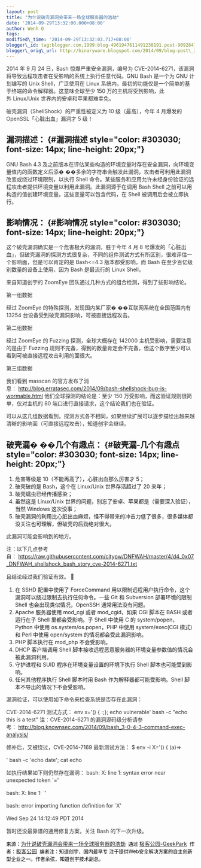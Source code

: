 ```yaml
--- 
layout: post 
title: "为什说破壳漏洞会带来一场全球服务器的浩劫" 
date: '2014-09-29T13:32:00.000+08:00' 
author: Wenh Q
tags:
modified\_time: '2014-09-29T13:32:03.717+08:00' 
blogger\_id: tag:blogger.com,1999:blog-4961947611491238191.post-90928413899217265
blogger\_orig\_url: http://binaryware.blogspot.com/2014/09/blog-post\_29.html
---
```

<div dir="ltr" style="margin-top: 15px;">

<div style="color: #303030; font-size: 14px; line-height: 20px;">

2014 年 9 月 24 日，Bash 惊爆严重安全漏洞，编号为
CVE-2014-6271，该漏洞将导致远程攻击者在受影响的系统上执行任意代码。GNU
Bash 是一个为 GNU 计划编写的 Unix Shell，广泛使用在 Linux
系统内，最初的功能仅是一个简单的基于终端的命令解释器。这意味全球至少 150
万的主机将受到影响，此外 Linux/Unix 世界内的安卓和苹果都难幸免。

</div>

<div style="color: #303030; font-size: 14px; line-height: 20px;">

破壳漏洞（ShellShock）的严重性被定义为 10 级（最高），今年 4 月爆发的
OpenSSL「心脏出血」漏洞才 5 级！

</div>

漏洞描述： {#漏洞描述 style="color: #303030; font-size: 14px; line-height: 20px;"}
----------

<div style="color: #303030; font-size: 14px; line-height: 20px;">

GNU Bash 4.3
及之前版本在评估某些构造的环境变量时存在安全漏洞，向环境变量值内的函数定义后添�
��多余的字符串会触发此漏洞，攻击者可利用此漏洞改变或绕过环境限制，以执行
Shell
命令。某些服务和应用允许未经身份验证的远程攻击者提供环境变量以利用此漏洞。此漏洞源于在调用
Bash Shell 之前可以用构造的值创建环境变量。这些变量可以包含代码，在
Shell 被调用后会被立即执行。

</div>

影响情况： {#影响情况 style="color: #303030; font-size: 14px; line-height: 20px;"}
----------

<div style="color: #303030; font-size: 14px; line-height: 20px;">

这个破壳漏洞确实是一个危害极大的漏洞，胜于今年 4 月 8
号爆发的「心脏出血」，但破壳漏洞的探测方式很复杂，不同的组件测试方式有所区别，很难评估一个影响面，但是可以肯定的是
Bash&lt;=4.3 版本都受影响，而 Bash 在至少百亿级别数量的设备上使用，因为
Bash 是最流行的 Linux Shell。

</div>

<div style="color: #303030; font-size: 14px; line-height: 20px;">

来自知道创宇的 ZoomEye 团队通过几种方式的组合检测，得到了些影响结论。

</div>

<div style="color: #303030; font-size: 14px; line-height: 20px;">

第一组数据

</div>

<div style="color: #303030; font-size: 14px; line-height: 20px;">

经过 ZoomEye 的特殊探测，发现国内某厂家� ��互联网系统在全国范围内有
13254 台设备受到破壳漏洞影响，可被直接远程攻击。

</div>

<div style="color: #303030; font-size: 14px; line-height: 20px;">

第二组数据

</div>

<div style="color: #303030; font-size: 14px; line-height: 20px;">

经过 ZoomEye 的 Fuzzing 探测，全球大概存在 142000
主机受影响，需要注意的是由于 Fuzzing
规则不完备，得到的数量肯定会不完备，但这个数字至少可以看到可被直接远程攻击利用的面很大。

</div>

<div style="color: #303030; font-size: 14px; line-height: 20px;">

第三组数据

</div>

<div style="color: #303030; font-size: 14px; line-height: 20px;">

我们看到 masscan
的官方发布了消息： <http://blog.erratasec.com/2014/09/bash-shellshock-bug-is-wormable.html> 他们全球探测的结论是：至少
150 万受影响，而这验证规则很简单，仅对主机的 80
端口进行直接请求，这个结论我们也在验证。

</div>

<div style="color: #303030; font-size: 14px; line-height: 20px;">

可以从这几组数据看到，探测方式各不相同，如果继续扩展可以逐步描绘出越来越清晰的影响面（可直接远程攻击），知道创宇会继续。

</div>

破壳漏� ��几个有趣点： {#破壳漏-几个有趣点 style="color: #303030; font-size: 14px; line-height: 20px;"}
----------------------

1.  危害等级是 10（不能再高了），心脏出血那么厉害才 5；
2.  破壳破的是 Bash，这个在 Linux/Unix 世界存活超过了 20 来年；
3.  破壳蠕虫已经传播感染；
4.  虽然这是 Linux/Unix
    世界的问题，别忘了安卓、苹果都是（需要深入验证），当然 Windows
    这次没事；
5.  破壳漏洞的利用比心脏出血麻烦，怪不得带来的冲击力低了很多，很多媒体都没关注也可理解，但破壳的后劲绝对很大。

<div style="color: #303030; font-size: 14px; line-height: 20px;">

此漏洞可能会影响到的地方。

</div>

<div style="color: #303030; font-size: 14px; line-height: 20px;">

注：以下几点参考自： <https://raw.githubusercontent.com/citypw/DNFWAH/master/4/d4_0x07_DNFWAH_shellshock_bash_story_cve-2014-6271.txt>

</div>

<div style="color: #303030; font-size: 14px; line-height: 20px;">

且结论经过我们验证有效。 

</div>

1.  在 SSHD 配置中使用了 ForceCommand
    用以限制远程用户执行命令，这个漏洞可以绕过限制去执行任何命令。一些
    Git 和 Subversion 部署环境的限制 Shell 也会出现类似情况，OpenSSH
    通常用法没有问题。
2.  Apache 服务器使用 mod\_cgi 或者 mod\_cgid，如果 CGI 脚本在 BASH
    或者运行在子 Shell 里都会受影响。子 Shell 中使用 C 的
    system/popen，Python 中使用 os.system/os.popen，PHP 中使用
    system/exec(CGI 模式) 和 Perl 中使用 open/system
    的情况都会受此漏洞影响。
3.  PHP 脚本执行在 mod\_php 不会受影响。
4.  DHCP 客户端调用 Shell
    脚本接收远程恶意服务器的环境变量参数值的情况会被此漏洞利用。
5.  守护进程和 SUID 程序在环境变量设置的环境下执行 Shell
    脚本也可能受到影响。
6.  任何其他程序执行 Shell 脚本时用 Bash 作为解释器都可能受影响。Shell
    脚本不导出的情况下不会受影响。

<div style="color: #303030; font-size: 14px; line-height: 20px;">

漏洞验证，可以使用如下命令来检查系统是否存在此漏洞：

</div>

<div style="color: #303030; font-size: 14px; line-height: 20px;">

CVE-2014-6271 测试方式： env x='() { :;}; echo vulnerable' bash -c "echo
this is a test" 注：CVE-2014-6271
的漏洞源码级分析请参考： <http://blog.knownsec.com/2014/09/bash_3-0-4-3-command-exec-analysis/>

</div>

<div style="color: #303030; font-size: 14px; line-height: 20px;">

修补后，又被绕过，CVE-2014-7169 最新测试方法： 
$ env -i X='() {
(a)=&gt;

' bash -c 'echo date'; cat echo

</div>

<div style="color: #303030; font-size: 14px; line-height: 20px;">

如执行结果如下则仍然存在漏洞： bash: X: line 1: syntax error near
unexpected token 
`='

</div>

<div style="color: #303030; font-size: 14px; line-height: 20px;">

bash: X: line 1: 
`'

</div>

<div style="color: #303030; font-size: 14px; line-height: 20px;">

bash: error importing function definition for 
`X'

</div>

<div style="color: #303030; font-size: 14px; line-height: 20px;">

Wed Sep 24 14:12:49 PDT 2014

</div>

<div style="color: #303030; font-size: 14px; line-height: 20px;">

暂时还没最靠谱的通用修复方案，关注 Bash 的下一次升级。

</div>

<div style="color: #303030; font-size: 14px; line-height: 20px;">




</div>

<div style="color: #303030; font-size: 14px; line-height: 20px;">

<span
style="color: black; font-size: small; line-height: normal;">来源：</span>[为什说破壳漏洞会带来一场全球服务器的浩劫](http://www.geekpark.net/topics/211035)<span
style="color: black; font-size: small; line-height: normal;">  </span><span
style="color: black; font-size: small; line-height: normal;">通过 </span>[极客公园-GeekPark](http://www.geekpark.net/)<span
style="color: black; font-size: small; line-height: normal;">  </span><span
style="color: black; font-size: small; line-height: normal;">作者：</span>[极客公园](http://www.geekpark.net/users/894)<span
style="color: black; font-size: small; line-height: normal;">  </span><span
style="color: black; font-size: small; line-height: normal;">编者注：知道创宇，国内最早专
注于提供Web安全解决方案的自主创新型企业之一。作者余弦，知道创宇技术副总。</span>

</div>

</div>
